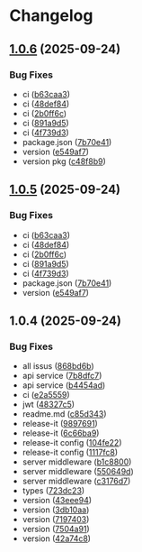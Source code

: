 # Changelog

## [1.0.6](https://github.com/Alyvro/api-service/compare/v1.0.4...v1.0.6) (2025-09-24)

### Bug Fixes

* ci ([b63caa3](https://github.com/Alyvro/api-service/commit/b63caa3f63d5f00c16e351929823e05f7cce3814))
* ci ([48def84](https://github.com/Alyvro/api-service/commit/48def84520bc00cba85ae4c3a40c4ee61d179bb5))
* ci ([2b0ff6c](https://github.com/Alyvro/api-service/commit/2b0ff6c4318547ec23ab824e8f72f929e5bb76d0))
* ci ([891a9d5](https://github.com/Alyvro/api-service/commit/891a9d5629a8f74c7ba894f6896745fedcffc4fc))
* ci ([4f739d3](https://github.com/Alyvro/api-service/commit/4f739d372d2d3932f985bae828879b6b271cd541))
* package.json ([7b70e41](https://github.com/Alyvro/api-service/commit/7b70e419d08853a58f86138c6def5d62e31858c9))
* version ([e549af7](https://github.com/Alyvro/api-service/commit/e549af7681c93efa3c69cf780d9e7b7cb7027412))
* version pkg ([c48f8b9](https://github.com/Alyvro/api-service/commit/c48f8b95ebaccdaad09074864a6c25183a5abfa8))

## [1.0.5](https://github.com/Alyvro/api-service/compare/v1.0.4...v1.0.5) (2025-09-24)

### Bug Fixes

* ci ([b63caa3](https://github.com/Alyvro/api-service/commit/b63caa3f63d5f00c16e351929823e05f7cce3814))
* ci ([48def84](https://github.com/Alyvro/api-service/commit/48def84520bc00cba85ae4c3a40c4ee61d179bb5))
* ci ([2b0ff6c](https://github.com/Alyvro/api-service/commit/2b0ff6c4318547ec23ab824e8f72f929e5bb76d0))
* ci ([891a9d5](https://github.com/Alyvro/api-service/commit/891a9d5629a8f74c7ba894f6896745fedcffc4fc))
* ci ([4f739d3](https://github.com/Alyvro/api-service/commit/4f739d372d2d3932f985bae828879b6b271cd541))
* package.json ([7b70e41](https://github.com/Alyvro/api-service/commit/7b70e419d08853a58f86138c6def5d62e31858c9))
* version ([e549af7](https://github.com/Alyvro/api-service/commit/e549af7681c93efa3c69cf780d9e7b7cb7027412))

## 1.0.4 (2025-09-24)

### Bug Fixes

- all issus ([868bd6b](https://github.com/Alyvro/api-service/commit/868bd6bfa3c2983f5c683a26d26ed1e15456a9a2))
- api service ([7b8dfc7](https://github.com/Alyvro/api-service/commit/7b8dfc717e84e79dd492a76aecfa570cc22985df))
- api service ([b4454ad](https://github.com/Alyvro/api-service/commit/b4454ad8c08758d4c1f88a6c1554ac9784edebbb))
- ci ([e2a5559](https://github.com/Alyvro/api-service/commit/e2a555958916dcea2ec6323fd398674970e96364))
- jwt ([48327c5](https://github.com/Alyvro/api-service/commit/48327c5ef6753bd7200017d63bde8d251067aa6f))
- readme.md ([c85d343](https://github.com/Alyvro/api-service/commit/c85d3432c9e825bb5b5eff5fe724f3c15b07d3f9))
- release-it ([9897691](https://github.com/Alyvro/api-service/commit/9897691bf58475b1a4ecbc912617fe88cd50ea8c))
- release-it ([6c66ba9](https://github.com/Alyvro/api-service/commit/6c66ba9b2083e2906d1fff6965e7527a6db8492f))
- release-it config ([104fe22](https://github.com/Alyvro/api-service/commit/104fe224738d96113a7837f693fdb67eb5c4a179))
- release-it config ([1117fc8](https://github.com/Alyvro/api-service/commit/1117fc86acb980b1786fe73a43829dde2b3958ad))
- server middleware ([b1c8800](https://github.com/Alyvro/api-service/commit/b1c8800e092f23506057e400385f2591ae91d384))
- server middleware ([550649d](https://github.com/Alyvro/api-service/commit/550649de62b50605f2309de1f1a15e6b5920a214))
- server middleware ([c3176d7](https://github.com/Alyvro/api-service/commit/c3176d724f4a17b1a392d4a0b20326221634d56a))
- types ([723dc23](https://github.com/Alyvro/api-service/commit/723dc231e080bca1a05b5b7d305700d1e57d4722))
- version ([43eee94](https://github.com/Alyvro/api-service/commit/43eee945a6d5f75cba4f54bade495722f24500d0))
- version ([3db10aa](https://github.com/Alyvro/api-service/commit/3db10aafbce9a029617723cd0ad4e86c57c8d060))
- version ([7197403](https://github.com/Alyvro/api-service/commit/719740395bd6f88abbb1350a17ce35f359ebed8b))
- version ([7504a91](https://github.com/Alyvro/api-service/commit/7504a91f1e8473573e2efee77dc2f23f6384ad08))
- version ([42a74c8](https://github.com/Alyvro/api-service/commit/42a74c8a8267d7aea0c9f9aaae6412fc6a25566b))
